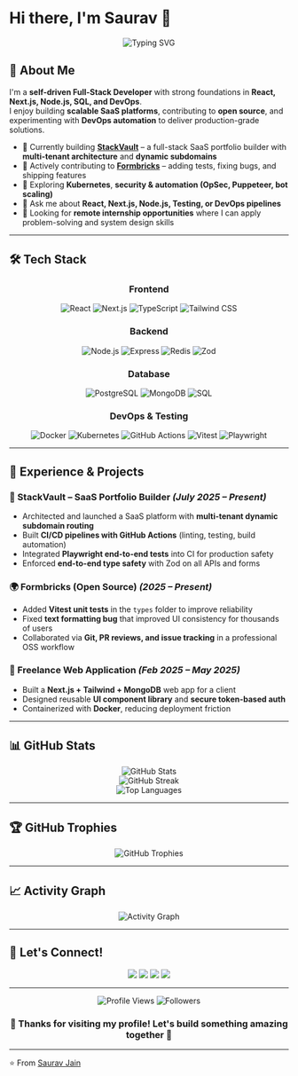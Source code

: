 # Hi there, I'm Saurav 👋  

<div align="center">
  <img src="https://readme-typing-svg.herokuapp.com?font=Fira+Code&pause=1000&color=2196F3&center=true&vCenter=true&width=500&lines=Full+Stack+Developer;Open+Source+Contributor;SaaS+%26+DevOps+Enthusiast;Always+Learning+%26+Building" alt="Typing SVG" />
</div>

## 🚀 About Me  

I'm a **self-driven Full-Stack Developer** with strong foundations in **React, Next.js, Node.js, SQL, and DevOps**.  
I enjoy building **scalable SaaS platforms**, contributing to **open source**, and experimenting with **DevOps automation** to deliver production-grade solutions.  

- 🔭 Currently building **[StackVault](https://www.stackvault.dev)** – a full-stack SaaS portfolio builder with **multi-tenant architecture** and **dynamic subdomains**  
- 🤝 Actively contributing to **[Formbricks](https://github.com/formbricks/formbricks)** – adding tests, fixing bugs, and shipping features  
- 🌱 Exploring **Kubernetes**, **security & automation (OpSec, Puppeteer, bot scaling)**  
- 💬 Ask me about **React, Next.js, Node.js, Testing, or DevOps pipelines**  
- 🎯 Looking for **remote internship opportunities** where I can apply problem-solving and system design skills  

---

## 🛠️ Tech Stack  

<div align="center">

### Frontend  
![React](https://img.shields.io/badge/React-20232A?style=for-the-badge&logo=react&logoColor=61DAFB)
![Next.js](https://img.shields.io/badge/Next.js-000000?style=for-the-badge&logo=next.js&logoColor=white)
![TypeScript](https://img.shields.io/badge/TypeScript-007ACC?style=for-the-badge&logo=typescript&logoColor=white)
![Tailwind CSS](https://img.shields.io/badge/TailwindCSS-38B2AC?style=for-the-badge&logo=tailwind-css&logoColor=white)

### Backend  
![Node.js](https://img.shields.io/badge/Node.js-43853D?style=for-the-badge&logo=node.js&logoColor=white)
![Express](https://img.shields.io/badge/Express.js-000000?style=for-the-badge&logo=express&logoColor=white)
![Redis](https://img.shields.io/badge/Redis-D92B1F?style=for-the-badge&logo=redis&logoColor=white)
![Zod](https://img.shields.io/badge/Zod-3E67B1?style=for-the-badge&logo=zod&logoColor=white)

### Database  
![PostgreSQL](https://img.shields.io/badge/PostgreSQL-316192?style=for-the-badge&logo=postgresql&logoColor=white)
![MongoDB](https://img.shields.io/badge/MongoDB-4EA94B?style=for-the-badge&logo=mongodb&logoColor=white)
![SQL](https://img.shields.io/badge/SQL-025E8C?style=for-the-badge&logo=database&logoColor=white)

### DevOps & Testing  
![Docker](https://img.shields.io/badge/Docker-2496ED?style=for-the-badge&logo=docker&logoColor=white)
![Kubernetes](https://img.shields.io/badge/Kubernetes-326CE5?style=for-the-badge&logo=kubernetes&logoColor=white)
![GitHub Actions](https://img.shields.io/badge/GitHub_Actions-2088FF?style=for-the-badge&logo=github-actions&logoColor=white)
![Vitest](https://img.shields.io/badge/Vitest-6E9F18?style=for-the-badge&logo=vitest&logoColor=white)
![Playwright](https://img.shields.io/badge/Playwright-2EAD33?style=for-the-badge&logo=playwright&logoColor=white)

</div>


---

## 💼 Experience & Projects  

### 🚀 StackVault – SaaS Portfolio Builder *(July 2025 – Present)*  
- Architected and launched a SaaS platform with **multi-tenant dynamic subdomain routing**  
- Built **CI/CD pipelines with GitHub Actions** (linting, testing, build automation)  
- Integrated **Playwright end-to-end tests** into CI for production safety  
- Enforced **end-to-end type safety** with Zod on all APIs and forms  

### 🌍 Formbricks (Open Source) *(2025 – Present)*  
- Added **Vitest unit tests** in the `types` folder to improve reliability  
- Fixed **text formatting bug** that improved UI consistency for thousands of users  
- Collaborated via **Git, PR reviews, and issue tracking** in a professional OSS workflow  

### 💼 Freelance Web Application *(Feb 2025 – May 2025)*  
- Built a **Next.js + Tailwind + MongoDB** web app for a client  
- Designed reusable **UI component library** and **secure token-based auth**  
- Containerized with **Docker**, reducing deployment friction  

---

## 📊 GitHub Stats  

<div align="center">
  <img src="https://github-readme-stats.vercel.app/api?username=saurabhjain708&show_icons=true&theme=radical&hide_border=true" alt="GitHub Stats" />
</div>

<div align="center">
  <img src="https://github-readme-streak-stats.herokuapp.com/?user=saurabhjain708&theme=radical&hide_border=true" alt="GitHub Streak" />
</div>

<div align="center">
  <img src="https://github-readme-stats.vercel.app/api/top-langs/?username=saurabhjain708&layout=compact&theme=radical&hide_border=true" alt="Top Languages" />
</div>

---

## 🏆 GitHub Trophies  

<div align="center">
  <img src="https://github-profile-trophy.vercel.app/?username=saurabhjain708&theme=radical&no-frame=true&no-bg=false&margin-w=4" alt="GitHub Trophies" />
</div>

---

## 📈 Activity Graph  

<div align="center">
  <img src="https://github-readme-activity-graph.vercel.app/graph?username=saurabhjain708&theme=react-dark&bg_color=20232a&hide_border=true" alt="Activity Graph" />
</div>

---

## 🤝 Let's Connect!  

<div align="center">  
<a href="https://linkedin.com/in/saurabh-jain-226295320"><img src="https://img.shields.io/badge/LinkedIn-0077B5?style=for-the-badge&logo=linkedin&logoColor=white"></a>  
<a href="https://x.com/_Saurav_Jain_"><img src="https://img.shields.io/badge/Twitter-1DA1F2?style=for-the-badge&logo=twitter&logoColor=white"></a>  
<a href="mailto:sauravjain.dev@gmail.com"><img src="https://img.shields.io/badge/Email-D14836?style=for-the-badge&logo=gmail&logoColor=white"></a>  
<a href="https://www.stackvault.dev"><img src="https://img.shields.io/badge/Website-000000?style=for-the-badge&logo=About.me&logoColor=white"></a>  
</div>

---

<div align="center">
  <img src="https://komarev.com/ghpvc/?username=saurabhjain708&label=Profile%20views&color=0e75b6&style=flat" alt="Profile Views" />
  <img src="https://img.shields.io/github/followers/saurabhjain708?label=Followers&style=social" alt="Followers" />
</div>

<div align="center">
  <h3>💙 Thanks for visiting my profile! Let's build something amazing together 🚀</h3>
</div>

---
⭐️ From [Saurav Jain](https://github.com/saurabhjain708)

